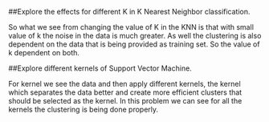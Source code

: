 ##Explore the effects for different K in K Nearest Neighbor classification.

So what we see from changing the value of K in the KNN is that with small value of k the noise in the data is much greater.
As well the clustering is also dependent on the data that is being provided as training set. So the value of k dependent on both.

##Explore different kernels of Support Vector Machine.

For kernel we see the data and then apply different kernels, the kernel which separates the data better and create more efficient
clusters that should be selected as the kernel.
In this problem we can see for all the kernels the clustering is being done properly.